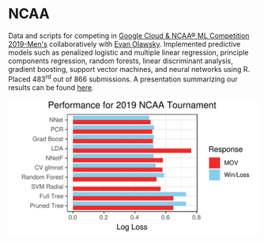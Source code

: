 # NCAA
Data and scripts for competing in [Google Cloud & NCAA® ML Competition 2019-Men's](https://www.kaggle.com/c/mens-machine-learning-competition-2019) collaboratively with [Evan Olawsky](https://sites.google.com/a/umn.edu/evan-olawsky/). Implemented predictive models such as penalized logistic and multiple linear regression, principle components regression, random forests, linear discriminant analysis, gradient boosting, support vector machines, and neural networks using R. Placed 483<sup>rd</sup> out of 866 submissions. A presentation summarizing our results can be found [here](https://github.com/dilernia/NCAA/blob/master/Data_Mining_Proj.pdf).

![Bar plot example.](https://raw.githubusercontent.com/dilernia/NCAA/master/barPlot.png)
